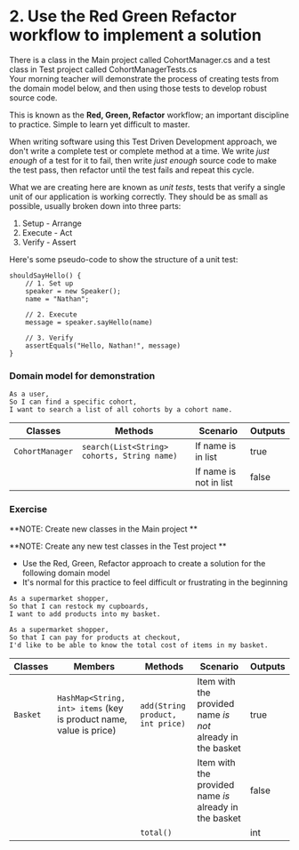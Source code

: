 # 2. Use the Red Green Refactor workflow to implement a solution

There is a class in the Main project called CohortManager.cs and a test class in Test project called CohortManagerTests.cs   
Your morning teacher will demonstrate the process of creating tests from the domain model below, and then using those tests to develop robust source code.

This is known as the **Red, Green, Refactor** workflow; an important discipline to practice. Simple to learn yet difficult to master.

When writing software using this Test Driven Development approach, we don't write a complete test or complete method at a time. We write *just enough* of a test for it to fail, then write *just enough* source code to make the test pass, then refactor until the test fails and repeat this cycle.

What we are creating here are known as *unit tests*, tests that verify a single unit of our application is working correctly. They should be as small as possible, usually broken down into three parts:

1. Setup  - Arrange
2. Execute - Act
3. Verify - Assert

Here's some pseudo-code to show the structure of a unit test:
```
shouldSayHello() {
    // 1. Set up
    speaker = new Speaker();
    name = "Nathan";
    
    // 2. Execute
    message = speaker.sayHello(name)
    
    // 3. Verify
    assertEquals("Hello, Nathan!", message)
}
```

### Domain model for demonstration

```
As a user,
So I can find a specific cohort,
I want to search a list of all cohorts by a cohort name.
```

| Classes         | Methods                                     | Scenario               | Outputs |
|-----------------|---------------------------------------------|------------------------|---------|
| `CohortManager` | `search(List<String> cohorts, String name)` | If name is in list     | true    |
|                 |                                             | If name is not in list | false   |

### Exercise

**NOTE: Create new classes in the Main project **

**NOTE: Create any new test classes in the Test project **

- Use the Red, Green, Refactor approach to create a solution for the following domain model
- It's normal for this practice to feel difficult or frustrating in the beginning

```
As a supermarket shopper,
So that I can restock my cupboards,
I want to add products into my basket.

As a supermarket shopper,
So that I can pay for products at checkout,
I'd like to be able to know the total cost of items in my basket.
```

| Classes  | Members                                                            | Methods                          | Scenario                                                   | Outputs |
|----------|--------------------------------------------------------------------|----------------------------------|------------------------------------------------------------|---------|
| `Basket` | `HashMap<String, int> items` (key is product name, value is price) | `add(String product, int price)` | Item with the provided name *is not* already in the basket | true    |
|          |                                                                    |                                  | Item with the provided name *is* already in the basket     | false   |
|          |                                                                    | `total()`                        |                                                            | int     |
